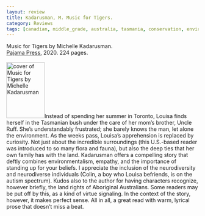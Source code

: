 ```yaml
---
layout: review
title: Kadarusman, M. Music for Tigers.
category: Reviews
tags: [canadian, middle_grade, australia, tasmania, conservation, environment]
---
```

<span class="title">Music for Tigers</span> by Michelle Kadarusman.<br>
<span class="publisher"><a href="https://pajamapress.ca/" target="_blank" title="Pajama Press">Pajama Press</a>, 2020. 224 pages.</span><br><br>
<span class="book1"><img src="https://pajamapress.ca/wp-content/uploads/2024/06/202420Fall2F9781772783285.webp" width="100" height="147" alt="cover of Music for Tigers by Michelle Kadarusman"></span>Instead of spending her summer in Toronto, Louisa finds herself in the Tasmanian bush under the care of  her mom’s brother, Uncle Ruff.  She’s understandably frustrated; she barely knows the man, let alone the environment. As the weeks pass, Louisa’s apprehension is replaced by curiosity. Not just about the incredible surroundings (this U.S.-based reader was introduced to so many flora and fauna), but also the deep ties that her own family has with the land. Kadarusman offers a compelling story that deftly combines environmentalism, empathy, and the importance of standing up for your beliefs. I appreciate the inclusion of the neurodiversity and neurodiverse individuals (Colin, a boy who Louisa befriends, is on the autism spectrum). Kudos also to the author for having characters recognize, however briefly, the land rights of Aboriginal Australians. Some readers may be put off by this, as a kind of virtue signaling. In the context of the story, however, it makes perfect sense. All in all, a great read with warm, lyrical prose that doesn’t miss a beat.
